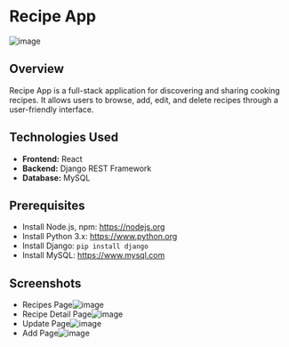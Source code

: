 # Recipe App
![image](https://github.com/user-attachments/assets/a16fad52-6a5e-4058-86d1-c5274f51c2cb)

## Overview
Recipe App is a full-stack application for discovering and sharing cooking recipes. It allows users to browse, add, edit, and delete recipes through a user-friendly interface.

## Technologies Used
- **Frontend:** React
- **Backend:** Django REST Framework
- **Database:** MySQL

## Prerequisites
- Install Node.js, npm: https://nodejs.org
- Install Python 3.x: https://www.python.org
- Install Django: `pip install django`
- Install MySQL: https://www.mysql.com

## Screenshots
* Recipes Page![image](https://github.com/user-attachments/assets/1604480c-d005-4b25-9db8-8577b64ee7de)
* Recipe Detail Page![image](https://github.com/user-attachments/assets/fcb22bf8-da0b-4b3e-9047-5bc85e4afe1f)
* Update Page![image](https://github.com/user-attachments/assets/f9524cf7-65c9-45fe-8993-256fe3f930e0)
* Add Page![image](https://github.com/user-attachments/assets/bdb81c56-e6a9-4ab7-96c4-71310b376f89)





